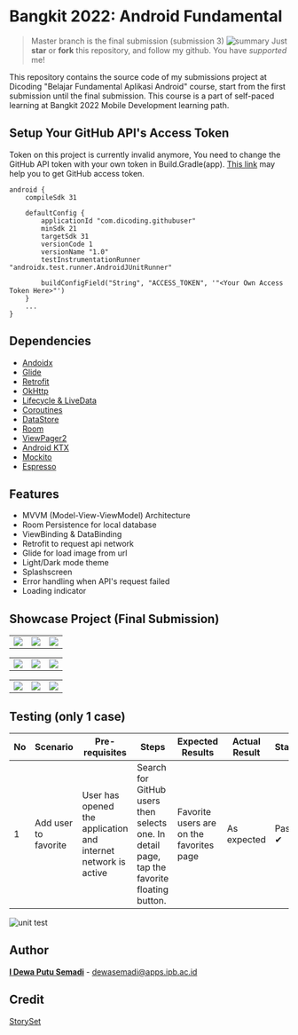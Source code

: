 
# Bangkit 2022: Android Fundamental
> Master branch is the final submission (submission 3)
![summary](https://user-images.githubusercontent.com/66185022/161162665-2d33e5a8-33cd-4cc8-b877-94a038b52e78.png)
> Just  **star** or  **fork** this repository, and follow my github. You have *supported* me!

This repository contains the source code of my submissions project at Dicoding "Belajar Fundamental Aplikasi Android" course, start from the first submission until the final submission. This course is a part of self-paced learning at Bangkit 2022 Mobile Development learning path.

## Setup Your GitHub API's Access Token

Token on this project is currently invalid anymore, You need to change the GitHub API token with your own token in Build.Gradle(app). [This link](https://docs.github.com/en/authentication/keeping-your-account-and-data-secure/creating-a-personal-access-token) may help you to get GitHub access token.

```
android {
    compileSdk 31
    
    defaultConfig {
        applicationId "com.dicoding.githubuser"
        minSdk 21
        targetSdk 31
        versionCode 1
        versionName "1.0"
        testInstrumentationRunner "androidx.test.runner.AndroidJUnitRunner"

        buildConfigField("String", "ACCESS_TOKEN", '"<Your Own Access Token Here>"')
    }
    ...
}
```
    
    
## Dependencies

- [Andoidx](https://mvnrepository.com/artifact/androidx)
- [Glide](https://github.com/bumptech/glide)
- [Retrofit](https://square.github.io/retrofit/)
- [OkHttp](https://square.github.io/okhttp/)
- [Lifecycle & LiveData](https://developer.android.com/jetpack/androidx/releases/lifecycle)
- [Coroutines](https://developer.android.com/kotlin/coroutines)
- [DataStore](https://developer.android.com/jetpack/androidx/releases/datastore)
- [Room](https://developer.android.com/jetpack/androidx/releases/room)
- [ViewPager2](https://developer.android.com/jetpack/androidx/releases/viewpager2)
- [Android KTX](https://developer.android.com/kotlin/ktx)
- [Mockito](https://site.mockito.org/)
- [Espresso](https://developer.android.com/training/testing/espresso/setup)

## Features

- MVVM (Model-View-ViewModel) Architecture
- Room Persistence for local database
- ViewBinding & DataBinding
- Retrofit to request api network
- Glide for load image from url
- Light/Dark mode theme
- Splashscreen
- Error handling when API's request failed
- Loading indicator

## Showcase Project (Final Submission)
<table>
  <tr>
    <td valign="top"><img src="https://user-images.githubusercontent.com/66185022/161167506-8cc27492-8f02-4563-b451-978618421b81.jpg"/></td>
    <td valign="top"><img src="https://user-images.githubusercontent.com/66185022/161167597-57b00846-16d1-4c11-9a3b-03b1f80633ca.jpg"/></td>
    <td valign="top"><img src="https://user-images.githubusercontent.com/66185022/161167660-c524a9ba-26e9-4721-9c58-cca6c329635c.jpg"/></td>
  </tr>
</table>

<table>
  <tr>
    <td valign="top"><img src="https://user-images.githubusercontent.com/66185022/161167718-52cef2d1-0baf-44ab-ae16-0c7a2e48eb61.jpg"/></td>
    <td valign="top"><img src="https://user-images.githubusercontent.com/66185022/161167766-f4885cdf-57e1-4de2-bcc0-c1343241ba85.jpg"/></td>
    <td valign="top"><img src="https://user-images.githubusercontent.com/66185022/161167802-4cbc8ef1-6f13-424a-9c13-6825849083b3.jpg"/></td>
  </tr>
</table>

<table>
  <tr>
    <td valign="top"><img src="https://user-images.githubusercontent.com/66185022/161167888-7db13155-e19e-4102-a77b-0a111beb276d.jpg"/></td>
    <td valign="top"><img src="https://user-images.githubusercontent.com/66185022/161167913-bd331b01-9a9d-4006-afb7-f04fc384bae7.jpg"/></td>
    <td valign="top"><img src="https://user-images.githubusercontent.com/66185022/161168297-f86ae876-f25a-41aa-8a30-4c5a5d4f2048.jpg"/></td>
  </tr>
</table>


## Testing (only 1 case)

| No  | Scenario                                                                                                     | Pre-requisites             | Steps                                                                                                               | Expected Results                    | Actual Result | Status |
| --- | ------------------------------------------------------------------------------------------------------------ | -------------------------- | ------------------------------------------------------------------------------------------------------------------- | ----------------------------------- | ------------- | ------ |
| 1   | Add user to favorite                                                                     | User has opened the application and internet network is active | Search for GitHub users then selects one. In detail page, tap the favorite floating button.                       | Favorite users are on the favorites page               | As expected   | Pass ✔ |

![unit test](https://user-images.githubusercontent.com/66185022/161169684-e8129df8-cdb1-4b9d-a2f6-3b276d7c625f.png)

## Author
[**I Dewa Putu Semadi**](https://www.linkedin.com/in/dewasemadi/) - dewasemadi@apps.ipb.ac.id
## Credit
[StorySet](https://storyset.com/)
